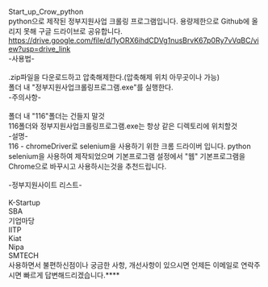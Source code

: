 Start_up_Crow_python</br>
python으로 제작된 정부지원사업 크롤링 프로그램입니다. 용량제한으로 Github에 올리지 못해 구글 드라이브로 공유합니다. https://drive.google.com/file/d/1yORX6ihdCDVg1nusBrvK67p0Ry7vVqBC/view?usp=drive_link</br>
-사용법-</br>
</br>
.zip파일을 다운로드하고 압축해제한다.(압축해제 위치 아무곳이나 가능)</br>
폴더 내 "정부지원사업크롤링프로그램.exe"를 실행한다.</br>
-주의사항-</br>
</br>
폴더 내 "116"폴더는 건들지 말것</br>
116폴더와 정부지원사업크롤링프로그램.exe는 항상 같은 디렉토리에 위치할것</br>
-설명- </br>
116 - chromeDriver로 selenium을 사용하기 위한 크롬 드라이버 입니다. python selenium을 사용하여 제작되었으며 기본프로그램 설정에서 "웹" 기본프로그램을 Chrome으로 바꾸시고 사용하시는것을 추천드립니다.</br>
</br>
-정부지원사이트 리스트-</br>
</br>
K-Startup</br>
SBA</br>
기업마당</br>
IITP</br>
Kiat</br>
Nipa</br>
SMTECH</br>
사용하면서 불편하신점이나 궁금한 사항, 개선사항이 있으시면 언제든 이메일로 연락주시면 빠르게 답변해드리겠습니다.****</br>
